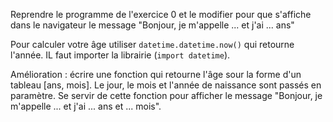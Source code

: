 Reprendre le programme de l'exercice 0 et le modifier pour que s'affiche dans le navigateur le message "Bonjour, je m'appelle ... et  j'ai ... ans"

Pour calculer votre âge utiliser `datetime.datetime.now()` qui retourne l'année. IL faut importer la librairie (`import datetime`).

Amélioration : écrire une fonction qui retourne l'âge sour la forme d'un tableau [ans, mois].
Le jour, le mois et l'année de naissance sont passés en paramètre.
Se servir de cette fonction pour afficher le message "Bonjour, je m'appelle ... et  j'ai ... ans et ... mois".
